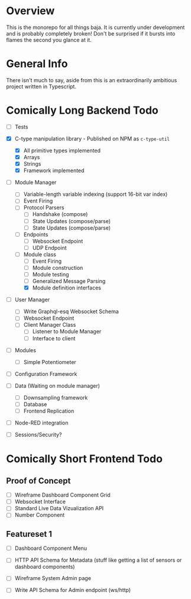 # Overview
This is the monorepo for all things baja. It is currently under development and is probably completely broken! Don't be surprised if it bursts into flames the second you glance at it. 

# General Info
There isn't much to say, aside from this is an extraordinarily ambitious project written in Typescript. 

# Comically Long Backend Todo 
- [ ] Tests 
- [x] C-type manipulation library - Published on NPM as ``c-type-util``
    - [x] All primitive types implemented
    - [x] Arrays
    - [x] Strings
    - [x] Framework implemented

- [ ] Module Manager
    - [ ] Variable-length variable indexing (support 16-bit var index)
    - [ ] Event Firing
    - [ ] Protocol Parsers
        - [ ] Handshake (compose)
        - [ ] State Updates (compose/parse)
        - [ ] State Updates (compose/parse)
    - [ ] Endpoints
        - [ ] Websocket Endpoint
        - [ ] UDP Endpoint
    - [ ] Module class
        - [ ] Event Firing
        - [ ] Module construction
        - [ ] Module testing
        - [ ] Generalized Message Parsing
        - [x] Module definition interfaces

- [ ] User Manager
  - [ ] Write Graphql-esq Websocket Schema
  - [ ] Websocket Endpoint
  - [ ] Client Manager Class
    - [ ] Listener to Module Manager
    - [ ] Interface to client

- [ ] Modules
    - [ ] Simple Potentiometer

- [ ] Configuration Framework

- [ ] Data (Waiting on module manager)
    - [ ] Downsampling framework
    - [ ] Database 
    - [ ] Frontend Replication
    
- [ ] Node-RED integration
  
- [ ] Sessions/Security?


# Comically Short Frontend Todo 

## Proof of Concept
- [ ] Wireframe Dashboard Component Grid
- [ ] Websocket Interface
- [ ] Standard Live Data Vizualization API
- [ ] Number Component

## Featureset 1
- [ ] Dashboard Component Menu
- [ ] HTTP API Schema for Metadata (stuff like getting a list of sensors or dashboard components)
- [ ] Wireframe System Admin page
- [ ] Write API Schema for Admin endpoint (ws/http)
  

